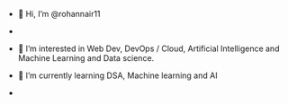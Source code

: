 - 👋 Hi, I’m @rohannair11
- 
- 👀 I’m interested in Web Dev, DevOps / Cloud, Artificial Intelligence and Machine Learning and Data science. 
 
- 🌱 I’m currently learning DSA, Machine learning and AI 
-

<!---
rohannair11/rohannair11 is a ✨ special ✨ repository because its `README.md` (this file) appears on your GitHub profile.
You can click the Preview link to take a look at your changes.
--->
